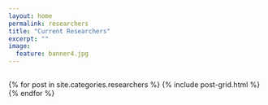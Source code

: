 ```yaml
---
layout: home
permalink: researchers
title: "Current Researchers"
excerpt: ""
image:
  feature: banner4.jpg
---
```

<h2 class="post-title"> </h2>
<div class="tiles">
{% for post in site.categories.researchers %}
	{% include post-grid.html %}
{% endfor %}
</div><!-- /.tiles -->
